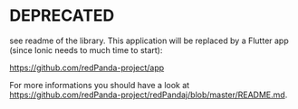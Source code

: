 DEPRECATED
=======

see readme of the library. This application will be replaced by a Flutter app (since Ionic needs to much time to start):

https://github.com/redPanda-project/app


For more informations you should have a look at https://github.com/redPanda-project/redPandaj/blob/master/README.md.
